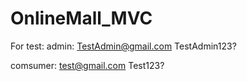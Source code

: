 # OnlineMall_MVC
For test:
admin:
 TestAdmin@gmail.com
 TestAdmin123?

comsumer:
 test@gmail.com
 Test123?
